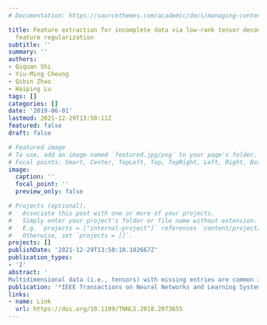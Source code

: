 ```yaml
---
# Documentation: https://sourcethemes.com/academic/docs/managing-content/

title: Feature extraction for incomplete data via low-rank tensor decomposition with
  feature regularization
subtitle: ''
summary: ''
authors:
- Qiquan Shi
- Yiu-Ming Cheung
- Qibin Zhao
- Haiping Lu
tags: []
categories: []
date: '2019-06-01'
lastmod: 2021-12-29T13:50:11Z
featured: false
draft: false

# Featured image
# To use, add an image named `featured.jpg/png` to your page's folder.
# Focal points: Smart, Center, TopLeft, Top, TopRight, Left, Right, BottomLeft, Bottom, BottomRight.
image:
  caption: ''
  focal_point: ''
  preview_only: false

# Projects (optional).
#   Associate this post with one or more of your projects.
#   Simply enter your project's folder or file name without extension.
#   E.g. `projects = ["internal-project"]` references `content/project/deep-learning/index.md`.
#   Otherwise, set `projects = []`.
projects: []
publishDate: '2021-12-29T13:50:10.102667Z'
publication_types:
- '2'
abstract: '
Multidimensional data (i.e., tensors) with missing entries are common in practice. Extracting features from incomplete tensors is an important yet challenging problem in many fields such as machine learning, pattern recognition, and computer vision. Although the missing entries can be recovered by tensor completion techniques, these completion methods focus only on missing data estimation instead of effective feature extraction. To the best of our knowledge, the problem of feature extraction from incomplete tensors has yet to be well explored in the literature. In this paper, we therefore tackle this problem within the unsupervised learning environment. Specifically, we incorporate low-rank tensor decomposition with feature variance maximization (TDVM) in a unified framework. Based on orthogonal Tucker and CP decompositions, we design two TDVM methods, TDVM-Tucker and TDVM-CP, to learn low-dimensional features viewing the core tensors of the Tucker model as features and viewing the weight vectors of the CP model as features. TDVM explores the relationship among data samples via maximizing feature variance and simultaneously estimates the missing entries via low-rank Tucker/CP approximation, leading to informative features extracted directly from observed entries. Furthermore, we generalize the proposed methods by formulating a general model that incorporates feature regularization into low-rank tensor approximation. In addition, we develop a joint optimization scheme to solve the proposed methods by integrating the alternating direction method of multipliers with the block coordinate descent method. Finally, we evaluate our methods on six real-world image and video data sets under a newly designed multiblock missing setting. The extracted features are evaluated in face recognition, object/action classification, and face/gait clustering. Experimental results demonstrate the superior performance of the proposed methods compared with the state-of-the-art approaches.'
publication: '*IEEE Transactions on Neural Networks and Learning Systems*'
links:
- name: Link
  url: https://doi.org/10.1109/TNNLS.2018.2873655
---
```

